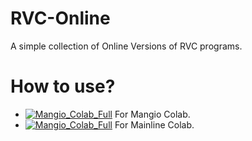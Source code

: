 
# RVC-Online

A simple collection of Online Versions of RVC programs.

# How to use?
- [![Mangio_Colab_Full](https://colab.research.google.com/assets/colab-badge.svg)](https://colab.research.google.com/github/hinabl/RVC-Online/blob/main/Mangio_Colab_Full.ipynb) For Mangio Colab.
- [![Mangio_Colab_Full](https://colab.research.google.com/assets/colab-badge.svg)](https://colab.research.google.com/github/hinabl/RVC-Online/blob/main/Mainline_Colab_Full.ipynb) For Mainline Colab.

